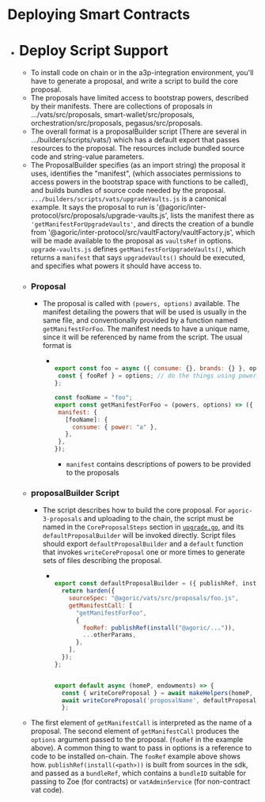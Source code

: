 # Deploying Smart Contracts
- # Deploy Script Support
	- To install code on chain or in the a3p-integration environment, you'll have to generate a proposal, and write a script to build the core proposal.
	- The proposals have limited access to bootstrap powers, described by their manifests. There are collections of proposals in .../vats/src/proposals, smart-wallet/src/proposals, orchestration/src/proposals, pegasus/src/proposals.
	- The overall format is a proposalBuilder script (There are several in .../builders/scripts/vats/) which has a default export that passes resources to the proposal. The resources include bundled source code and string-value parameters.
	- The ProposalBuilder specifies (as an import string) the proposal it uses, identifies the "manifest", (which associates permissions to access powers in the bootstrap space with functions to be called), and builds bundles of source code needed by the proposal. `.../builders/scripts/vats/upgradeVaults.js` is a canonical example. It says the proposal to run is '@agoric/inter-protocol/src/proposals/upgrade-vaults.js', lists the manifest there as `'getManifestForUpgradeVaults'`, and directs the creation of a bundle from '@agoric/inter-protocol/src/vaultFactory/vaultFactory.js', which will be made available to the proposal as `vaultsRef` in options. `upgrade-vaults.js` defines `getManifestForUpgradeVaults()`, which returns a `manifest` that says `upgradeVaults()` should be executed, and specifies what powers it should have access to.
	- ### Proposal
		- The proposal is called with `(powers, options)` available. The manifest detailing the powers that will be used is usually in the same file, and conventionally provided by a function named `getManifestForFoo`. The manifest needs to have a unique name, since it will be referenced by name from the script. The usual format is
			- ```js 
			  
			  export const foo = async ({ consume: {}, brands: {} }, options) => {
			   const { fooRef } = options; // do the things using powers and options
			  };
			  
			  const fooName = "foo";
			  export const getManifestForFoo = (powers, options) => ({
			   manifest: {
			     [fooName]: {
			       consume: { power: "a" },
			     },
			   },
			  });
			  
			  ```
				- `manifest` contains descriptions of powers to be provided to the proposals
	- ### proposalBuilder Script
		- The script describes how to build the core proposal. For `agoric-3-proposals` and uploading to the chain, the script must be named in the `CoreProposalSteps` section in [`upgrade.go`](../../golang/cosmos/app/upgrade.go), and its `defaultProposalBuilder` will be invoked directly. Script files should export `defaultProposalBuilder` and a `default` function that invokes `writeCoreProposal` one or more times to generate sets of files describing the proposal.
			- ```js 
			  
			  export const defaultProposalBuilder = ({ publishRef, install }) => {
			    return harden({
			      sourceSpec: "@agoric/vats/src/proposals/foo.js",
			      getManifestCall: [
			        "getManifestForFoo",
			        {
			          fooRef: publishRef(install("@agoric/...")),
			          ...otherParams,
			        },
			      ],
			    });
			  };
			  
			  
			  export default async (homeP, endowments) => {   
			    const { writeCoreProposal } = await makeHelpers(homeP, endowments);  
			    await writeCoreProposal('proposalName', defaultProposalBuilder); 
			    }; 
			  
			  ```
	- The first element of `getManifestCall` is interpreted as the name of a proposal. The second element of `getManifestCall` produces the `options` argument passed to the proposal. (`fooRef` in the example above). A common thing to want to pass in options is a reference to code to be installed on-chain. The `fooRef` example above shows how. `publishRef(install(<path>))` is built from sources in the sdk, and passed as a `bundleRef`, which contains a `bundleID` suitable for passing to Zoe (for contracts) or `vatAdminService` (for non-contract vat code).